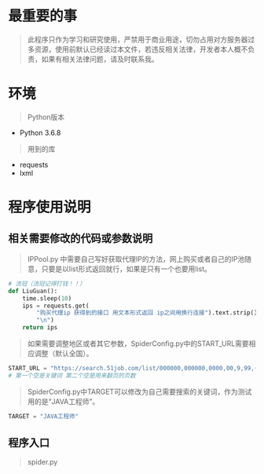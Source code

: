 # 最重要的事

> 此程序只作为学习和研究使用，严禁用于商业用途，切勿占用对方服务器过多资源，使用前默认已经读过本文件，若违反相关法律，开发者本人概不负责，如果有相关法律问题，请及时联系我。





# 环境

> Python版本

+ Python 3.6.8

> 用到的库

+ requests
+ lxml





# 程序使用说明



## 相关需要修改的代码或参数说明

> IPPool.py 中需要自己写好获取代理IP的方法，网上购买或者自己的IP池随意，只要是以list形式返回就行，如果是只有一个也要用list。

```python
# 流冠（流冠记得打钱！！）
def LiuGuan():
    time.sleep(10)
    ips = requests.get(
        "购买代理ip 获得到的接口 用文本形式返回 ip之间用换行连接").text.strip().split(
        "\n")
    return ips
```

> 如果需要调整地区或者其它参数，SpiderConfig.py中的START_URL需要相应调整（默认全国）。

```python
START_URL = "https://search.51job.com/list/000000,000000,0000,00,9,99,{},2,{}.html?lang=c&postchannel=0000&workyear=99&cotype=99&degreefrom=99&jobterm=99&companysize=99&ord_field=0&dibiaoid=0&line=&welfare="
# 第一个空是关键词 第二个空是用来翻页的页数
```

> SpiderConfig.py中TARGET可以修改为自己需要搜索的关键词，作为测试用的是“JAVA工程师”。

```python
TARGET = "JAVA工程师"
```

## 程序入口

> spider.py


